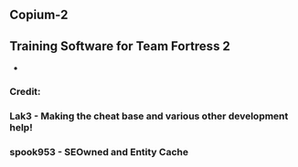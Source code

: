 ## Copium-2
## Training Software for Team Fortress 2
-
### Credit:
### Lak3 - Making the cheat base and various other development help!
### spook953 - SEOwned and Entity Cache
